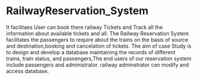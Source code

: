 # RailwayReservation_System
It facilitaes User can book there railway Tickets and Track all the information about available tickets  and all.
The Railway Reservation System facilitates the passengers to require about the trains on the basis of source and destination,booking and cancelation of tickets. The aim of case Study is to design and develop a database maintaining the records of different trains, train status, and passengers,The end users of our reservation system include passengers and administrator. railway adminstrator can modify and access database.
